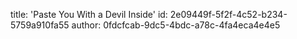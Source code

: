 title: 'Paste You With a Devil Inside'
id: 2e09449f-5f2f-4c52-b234-5759a910fa55
author: 0fdcfcab-9dc5-4bdc-a78c-4fa4eca4e4e5
